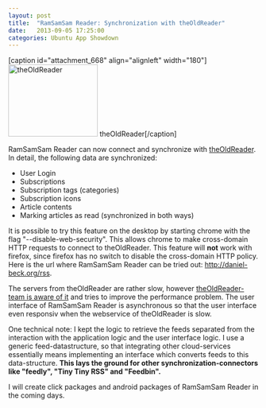 ```yaml
---
layout: post
title:  "RamSamSam Reader: Synchronization with theOldReader"
date:   2013-09-05 17:25:00
categories: Ubuntu App Showdown
---
```

[caption id="attachment_668" align="alignleft" width="180"]<a href="http://daniel-beck.org/wp-content/uploads/logo-landing.png"><img class="size-full wp-image-668" alt="theOldReader" src="http://daniel-beck.org/wp-content/uploads/logo-landing.png" width="180" height="145" /></a> theOldReader[/caption]

RamSamSam Reader can now connect and synchronize with <a href="http://theoldreader.com/">theOldReader</a>. In detail, the following data are synchronized:

- User Login
- Subscriptions
- Subscription tags (categories)
- Subscription icons
- Article contents
- Marking articles as read (synchronized in both ways)

It is possible to try this feature on the desktop by starting chrome with the flag "--disable-web-security". This allows chrome to make cross-domain HTTP requests to connect to theOldReader. This feature will <b>not</b> work with firefox, since firefox has no switch to disable the cross-domain HTTP policy. Here is the url where RamSamSam Reader can be tried out: <a href="http://daniel-beck.org/rss">http://daniel-beck.org/rss</a>.

The servers from theOldReader are rather slow, however <a href="https://twitter.com/jenbshaw/status/372914880950444033">theOldReader-team is aware of it</a> and tries to improve the performance problem. The user interface of RamSamSam Reader is asynchronous so that the user interface even responsiv when the webservice of theOldReader is slow.

One technical note: I kept the logic to retrieve the feeds separated from the interaction with the application logic and the user interface logic. I use a generic feed-datastructure, so that integrating other cloud-services essentially means implementing an interface which converts feeds to this data-structure. <strong>This lays the ground for other synchronization-connectors like "feedly", "Tiny Tiny RSS" and "Feedbin".</strong>

I will create click packages and android packages of RamSamSam Reader in the coming days.